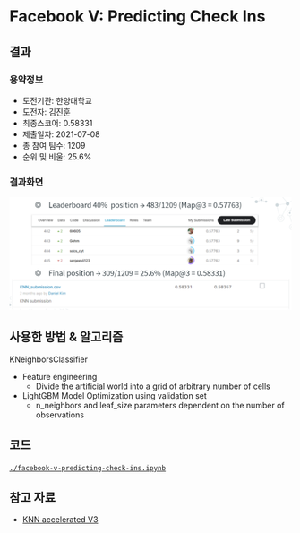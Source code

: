 # Facebook V: Predicting Check Ins
## 결과
### 용약정보
- 도전기관: 한양대학교
- 도전자: 김진훈
- 최종스코어: 0.58331
- 제출일자: 2021-07-08
- 총 참여 팀수: 1209
- 순위 및 비울: 25.6%
### 결과화면
![leaderboard](./img/leaderboard.png)
## 사용한 방법 & 알고리즘
KNeighborsClassifier
- Feature engineering
  - Divide the artificial world into a grid of arbitrary number of cells
- LightGBM Model Optimization using validation set
  - n_neighbors and leaf_size parameters dependent on the number of observations
## 코드
[`./facebook-v-predicting-check-ins.ipynb`](./facebook-v-predicting-check-ins.ipynb)
## 참고 자료
- [KNN accelerated V3](https://www.kaggle.com/zeroblue/knn-accelerated-v3)
